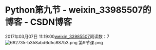 # Python第九节 - weixin_33985507的博客 - CSDN博客
2017年03月07日 11:19:00[weixin_33985507](https://me.csdn.net/weixin_33985507)阅读数：7
![692735-b358abd6d5c887b3.png](https://upload-images.jianshu.io/upload_images/692735-b358abd6d5c887b3.png)
第9节课.png
